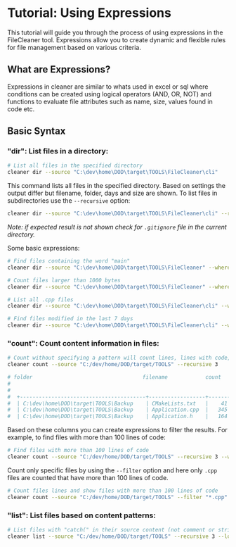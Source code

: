 # Tutorial: Using Expressions

This tutorial will guide you through the process of using expressions in the FileCleaner tool. Expressions allow you to create dynamic and flexible rules for file management based on various criteria.

## What are Expressions?

Expressions in cleaner are similar to whats used in excel or sql where conditions can be created using logical operators (AND, OR, NOT) and functions to evaluate file attributes such as name, size, values found in code etc.

## Basic Syntax

### "dir": List files in a directory:

```bash
# List all files in the specified directory
cleaner dir --source "C:\dev\home\DOD\target\TOOLS\FileCleaner\cli"
```
This command lists all files in the specified directory.
Based on settings the output differ but filename, folder, days and size are shown.
To list files in subdirectories use the `--recursive` option:
```bash
cleaner dir --source "C:\dev\home\DOD\target\TOOLS\FileCleaner\cli" --recursive  5
```   

*Note: if expected result is not shown check for `.gitignore` file in the current directory.*

Some basic expressions:
```bash
# Find files containing the word "main"
cleaner dir --source "C:\dev\home\DOD\target\TOOLS\FileCleaner" --where "\"str::find( filename, 'main', 0) not -1\""
```
```bash
# Count files larger than 1000 bytes
cleaner dir --source "C:\dev\home\DOD\target\TOOLS\FileCleaner" --where "\"size > 1000\"" --recursive 5
```
```bash
# List all .cpp files
cleaner dir --source "C:\dev\home\DOD\target\TOOLS\FileCleaner\cli" --where "\"extension == '.cpp'\""
```
```bash
# Find files modified in the last 7 days
cleaner dir --source "C:\dev\home\DOD\target\TOOLS\FileCleaner\cli" --where "\"days < 7\""
```

### "count": Count content information in files:

```bash
# Count without specifying a pattern will count lines, lines with code, code characters, number of comments and number of strings.
cleaner count --source "C:/dev/home/DOD/target/TOOLS" --recursive 3

# folder                                   filename            count   code    characters
#                                                                                       comment
#                                                                                              string
#  +----------------------------------------+------------------+-------+-------+--------+------+------+
#  | C:\dev\home\DOD\target\TOOLS\Backup    | CMakeLists.txt   |    41 |       |        |      |      |
#  | C:\dev\home\DOD\target\TOOLS\Backup    | Application.cpp  |   345 |   177 |   4534 |   37 |   38 |
#  | C:\dev\home\DOD\target\TOOLS\Backup    | Application.h    |   164 |    71 |   2683 |   39 |    3 |
```



Based on these columns you can create expressions to filter the results.
For example, to find files with more than 100 lines of code:
```bash
# Find files with more than 100 lines of code
cleaner count --source "C:/dev/home/DOD/target/TOOLS" --recursive 3 --where "\"code > 100\""
```

Count only specific files by using the `--filter` option and here only `.cpp` files are counted that have more than 100 lines of code.
```bash
# Count files lines and show files with more than 100 lines of code
cleaner count --source "C:/dev/home/DOD/target/TOOLS" --filter "*.cpp" --recursive 3 --where "code > 100"
```


### "list": List files based on content patterns:

```bash
# List files with "catch(" in their source content (not comment or strings)
cleaner list --source "C:/dev/home/DOD/target/TOOLS" --recursive 3 --logging-severity "debug" --pattern "catch("
```
